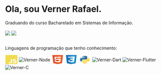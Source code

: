 <h1>
  Ola, sou Verner Rafael.
</h1>
<span>
  Graduando do curso Bacharelado em Sistemas de Informação.
</span>
<br>
<br>
<div>
  <img height="180em" src="https://github-readme-stats.vercel.app/api?username=rafaelVerner&show_icons=true&theme=radical">
  <img height="180em" src="https://github-readme-stats.vercel.app/api/top-langs/?username=rafaelVerner&layout=compact&theme=radical">
</div>

##

<p font>
   Linguagens de programação que tenho conhecimento:
</p>
<div style="display: inline_block">
  <img align="center" alt="Verner-Js" height="30" width="40" src="https://raw.githubusercontent.com/devicons/devicon/master/icons/javascript/javascript-plain.svg">
  <img align="center" alt="Verner-Node" height="30" width="40" src="https://cdn.jsdelivr.net/gh/devicons/devicon@latest/icons/nodejs/nodejs-original.svg" />
  <img align="center" alt="Verner-HTML" height="30" width="40" src="https://raw.githubusercontent.com/devicons/devicon/master/icons/html5/html5-original.svg">
  <img align="center" alt="Verner-CSS" height="30" width="40" src="https://raw.githubusercontent.com/devicons/devicon/master/icons/css3/css3-original.svg">
  <img align="center" alt="Verner-Python" height="30" width="40" src="https://raw.githubusercontent.com/devicons/devicon/master/icons/python/python-original.svg">
  <img align="center" alt="Verner-Dart" height="30" width="40" src="https://cdn.jsdelivr.net/gh/devicons/devicon@latest/icons/dart/dart-original.svg" />
  <img align="center" alt="Verner-Flutter" height="30" width="40" src="https://cdn.jsdelivr.net/gh/devicons/devicon@latest/icons/flutter/flutter-original.svg" />
  <img align="center" alt="Verner-C" height="30" width="40" src="https://cdn.jsdelivr.net/gh/devicons/devicon@latest/icons/c/c-original.svg" />
          
</div>
